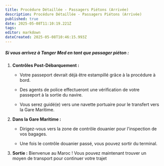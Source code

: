 ```yaml
---
title: Procédure Détaillée - Passagers Piétons (Arrivée)
description: Procédure Détaillée - Passagers Piétons (Arrivée)
published: true
date: 2025-05-08T11:10:19.221Z
tags: 
editor: markdown
dateCreated: 2025-05-08T10:46:15.993Z
---
```


##### Si vous arrivez à Tanger Med en tant que passager piéton :

  1.  **Contrôles Post-Débarquement :**

     	*  Votre passeport devrait déjà être estampillé grâce à la procédure à bord.

     	*  Des agents de police effectueront une vérification de votre passeport à la sortie du navire.

     	*  Vous serez guidé\(e\) vers une navette portuaire pour le transfert vers la Gare Maritime.

  2.  **Dans la Gare Maritime :**

     	*  Dirigez-vous vers la zone de contrôle douanier pour l'inspection de vos bagages.

     	*  Une fois le contrôle douanier passé, vous pouvez sortir du terminal.

  3.  **Sortie :** Bienvenue au Maroc \! Vous pouvez maintenant trouver un moyen de transport pour continuer votre trajet


